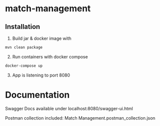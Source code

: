 # match-management

## Installation

1. Build jar & docker image with

```sh
mvn clean package
```

2. Run containers with docker compose

```sh
docker-compose up
```
3. App is listening to port 8080

# Documentation
Swagger Docs available under localhost:8080/swagger-ui.html

Postman collection included: Match Management.postman_collection.json
